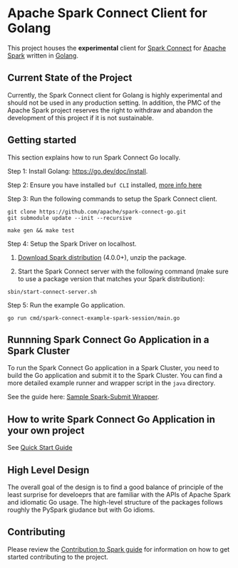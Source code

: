 # Apache Spark Connect Client for Golang

This project houses the **experimental** client for [Spark
Connect](https://spark.apache.org/docs/latest/spark-connect-overview.html) for
[Apache Spark](https://spark.apache.org/) written in [Golang](https://go.dev/).

## Current State of the Project

Currently, the Spark Connect client for Golang is highly experimental and should
not be used in any production setting. In addition, the PMC of the Apache Spark
project reserves the right to withdraw and abandon the development of this project
if it is not sustainable.

## Getting started

This section explains how to run Spark Connect Go locally.

Step 1: Install Golang: https://go.dev/doc/install.

Step 2: Ensure you have installed `buf CLI` installed, [more info here](https://buf.build/docs/installation/)

Step 3: Run the following commands to setup the Spark Connect client.

```
git clone https://github.com/apache/spark-connect-go.git
git submodule update --init --recursive

make gen && make test
```

Step 4: Setup the Spark Driver on localhost.

1. [Download Spark distribution](https://spark.apache.org/downloads.html) (4.0.0+), unzip the package.

2. Start the Spark Connect server with the following command (make sure to use a package version that matches your Spark distribution):

```
sbin/start-connect-server.sh
```

Step 5: Run the example Go application.

```
go run cmd/spark-connect-example-spark-session/main.go
```

## Runnning Spark Connect Go Application in a Spark Cluster

To run the Spark Connect Go application in a Spark Cluster, you need to build the Go application and submit it to the Spark Cluster. You can find a more detailed example runner and wrapper script in the `java` directory.

See the guide here: [Sample Spark-Submit Wrapper](java/README.md).

## How to write Spark Connect Go Application in your own project

See [Quick Start Guide](quick-start.md)

## High Level Design

The overall goal of the design is to find a good balance of principle of the least surprise for
develoeprs that are familiar with the APIs of Apache Spark and idiomatic Go usage. The high-level
structure of the packages follows roughly the PySpark giudance but with Go idioms.

## Contributing

Please review the [Contribution to Spark guide](https://spark.apache.org/contributing.html)
for information on how to get started contributing to the project.
